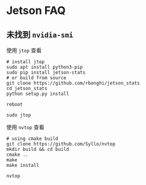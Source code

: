 # Jetson FAQ

## 未找到 `nvidia-smi`

使用 `jtop` 查看

```shell
# install jtop
sudo apt install python3-pip
sudo pip install jetson-stats
# or build from source
git clone https://github.com/rbonghi/jetson_stats
cd jetson_stats
python setup.py install

reboot

sudo jtop
```

使用 `nvtop` 查看

```shell
# using cmake build
git clone https://github.com/Syllo/nvtop
mkdir build && cd build
cmake ..
make
make install

nvtop
```
